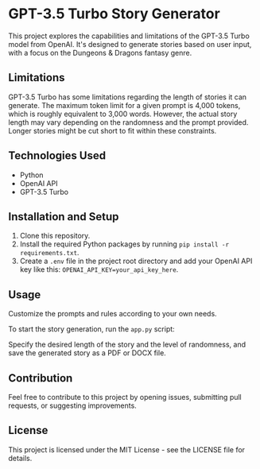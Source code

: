 # GPT-3.5 Turbo Story Generator

This project explores the capabilities and limitations of the GPT-3.5 Turbo model from OpenAI. It's designed to generate stories based on user input, with a focus on the Dungeons & Dragons fantasy genre.

## Limitations

GPT-3.5 Turbo has some limitations regarding the length of stories it can generate. The maximum token limit for a given prompt is 4,000 tokens, which is roughly equivalent to 3,000 words. However, the actual story length may vary depending on the randomness and the prompt provided. Longer stories might be cut short to fit within these constraints.

## Technologies Used

- Python
- OpenAI API
- GPT-3.5 Turbo

## Installation and Setup

1. Clone this repository.
2. Install the required Python packages by running `pip install -r requirements.txt`.
3. Create a `.env` file in the project root directory and add your OpenAI API key like this: `OPENAI_API_KEY=your_api_key_here`.

## Usage

Customize the prompts and rules according to your own needs.

To start the story generation, run the `app.py` script:

Specify the desired length of the story and the level of randomness, and save the generated story as a PDF or DOCX file.

## Contribution

Feel free to contribute to this project by opening issues, submitting pull requests, or suggesting improvements.


## License

This project is licensed under the MIT License - see the LICENSE file for details.
